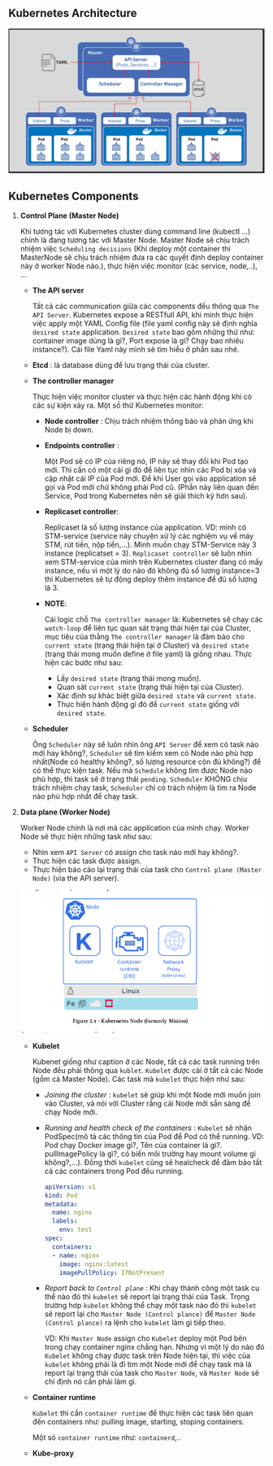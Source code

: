## Kubernetes Architecture

![](images/2022-05-29_23-27.png)

## Kubernetes Components

1. **Control Plane (Master Node)**

   Khi tương tác với Kubernetes cluster dùng command line (kubectl ...) chính là đang tương tác với Master Node. Master Node sẽ chịu trách nhiệm việc `Scheduling decisions` (Khi deploy một container thì MasterNode sẽ chịu trách nhiệm đưa ra các quyết định deploy container này ở worker Node nào.), thực hiện việc monitor (các service, node,..), ...
   * **The API server**
   
      Tất cả các communication giữa các components đều thông qua `The API Server`. Kubernetes expose a RESTfull API, khi mình thực hiện việc apply một YAML Config file (file yaml config này sẽ định nghĩa `desired state` application. `Desired state` bao gồm những thứ như: container image dùng là gì?, Port expose là gì? Chạy bao nhiêu instance?). Cái file Yaml này mình sẽ tìm hiểu ở phần sau nhé.

   * **Etcd** : là database dùng để lưu trạng thái của cluster.
   * **The controller manager** 
   
       Thực hiện việc monitor cluster và thực hiện các hành động khi có các sự kiện xảy ra. Một số thứ Kubernetes monitor:

     * **Node controller** : Chịu trách nhiệm thông báo và phản ứng khi Node bị down.
     * **Endpoints controller** : 

         Một Pod sẽ có IP của riêng nó, IP này sẽ thay đổi khi Pod tạo mới. Thì cần có một cái gì đó để liên tục nhìn các Pod bị xóa và cập nhật cái IP của Pod mới. Để khi User gọi vào application sẽ gọi và Pod mới chứ không phải Pod cũ. (Phần này liên quan đến Service, Pod trong Kubernetes nên sẽ giải thích kỹ hơn sau).

     * **Replicaset controller**: 

         Replicaset là số lượng instance của application. VD: mình có STM-service (service này chuyên xử lý các nghiệm vụ về máy STM, rút tiền, nộp tiền,...). Mình muốn chạy STM-Service này 3 instance (replicatset = 3). `Replicaset controller` sẽ luôn nhìn xem STM-service của mình trên Kubernetes cluster đang có mấy instance, nếu vì một lý do nào đó không đủ số lương instance=3 thì Kubernetes sẽ tự động deploy thêm instance để đủ số lượng là 3.

     * **NOTE**: 

         Cái logic chỗ `The controller manager` là: Kubernetes sẽ chạy các `watch-loop` để liên tục quan sát trạng thái hiện tại của Cluster, mục tiêu của thằng `The controller manager` là đảm bảo cho `current state` (trạng thái hiện tại ở Cluster) và `desired state` (trạng thái mong muốn define ở file yaml) là giống nhau. Thực hiện các bước như sau:
       * Lấy `desired state` (trạng thái mong muốn).
       * Quan sát `current state` (trạng thái hiện tại của Cluster).
       * Xác định sự khác biệt giữa `desired state` và `current state`.
       * Thực hiện hành động gì đó để `current state` giống với `desired state`.

   * **Scheduler**

      Ông `Scheduler` này sẽ luôn nhìn ông `API Server` để xem có task nào mới hay không?, `Scheduler` sẽ tìm kiếm xem có Node nào phù hợp nhất(Node có healthy không?, số lượng resource còn đủ không?) để có thể thực kiện task. Nếu mà `Schedule` không tìm được Node nào phù hợp, thì task sẽ ở trạng thái `pending`. `Scheduler` KHÔNG chịu trách nhiệm chạy task, `Scheduler` chỉ có trách nhiệm là tìm ra Node nào phù hợp nhất để chạy task.

2. **Data plane (Worker Node)**

   Worker Node chính là nơi mà các application của mình chạy. Worker Node sẽ thực hiện những task như sau:

   * Nhìn xem `API Server` có assign cho task nào mới hay không?.
   * Thực hiện các task được assign.
   * Thực hiện báo cáo lại trạng thái của task cho `Control plane (Master Node)` (via the API server).

   ![](images/2022-06-11_22-57.png)

   * **Kubelet**

      Kubenet giống như caption ở các Node, tất cả các task running trên Node đều phải thông qua `kublet`. `Kubelet` được cài ở tất cả các Node (gồm cả Master Node). Các task mà `kubelet` thực hiện như sau:

      * *Joining the cluster* : `kubelet` sẽ giúp khi một Node mới muốn join vào Cluster, và nói với Cluster rằng cái Node mới sẵn sàng để chạy Node mới.

      * *Running and health check of the containers* : `Kubelet` sẽ nhận PodSpec(mô tả các thông tin của Pod để Pod có thể running. VD: Pod chạy Docker image gì?, Tên của container là gì?. pullImagePolicy là gì?, có biến môi trường hay mount volume gì không?,...). Đồng thời `kubelet` cũng sẽ healcheck để đảm bảo tất cả các containers trong Pod đều running.
         ```yaml
         apiVersion: v1
         kind: Pod
         metadata:
           name: nginx
           labels:
             env: test
         spec:
           containers:
           - name: nginx
             image: nginx:latest
             imagePullPolicy: IfNotPresent
         ```

      * *Report back to `Control plane`* : Khi chạy thành công một task cụ thể nào đó thì `kubelet` sẽ report lại trạng thái của Task. Trọng trường hơp `kubelet` không thể chạy một task nào đó thì `kubelet` sẽ report lại cho `Master Node (Control plance)` để  `Master Node (Control plance)` ra lệnh cho `kubelet` làm gì tiếp theo. 
      
         VD: Khi `Master Node` assign cho `Kubelet` deploy một Pod bên trong chạy container nginx chẳng hạn. Nhưng vì một lý do nào đó `Kubelet` không chạy được task trên Node hiện tại, thì việc của `kubelet` không phải là đi tìm một Node mới để chạy task mà là report lại trạng thái của task cho `Master Node`, và `Master Node` sẽ chỉ định nó cần phải làm gì.
   
   * **Container runtime**

      `Kubelet` thì cần `container runtime` để thực hiện các task liên quan đến containers như: pulling image, starting, stoping containers. 

      Một só `container runtime` như: `containerd`,..

   * **Kube-proxy**



   